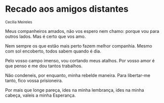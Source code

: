 # Recado aos amigos distantes
<small>Cecília Meireles</small>

Meus companheiros amados,
não vos espero nem chamo:
porque vou para outros lados.
Mas é certo que vos amo.

Nem sempre os que estão mais perto
fazem melhor companhia.
Mesmo com sol encoberto,
todos sabem quando é dia.

Pelo vosso campo imenso,
vou cortando meus atalhos.
Por vosso amor é que penso
e me dou tantos trabalhos.

Não condeneis, por enquanto,
minha rebelde maneira.
Para libertar-me tanto,
fico vossa prisioneira.

Por mais que longe pareça,
ides na minha lembrança,
ides na minha cabeça,
valeis a minha Esperança.